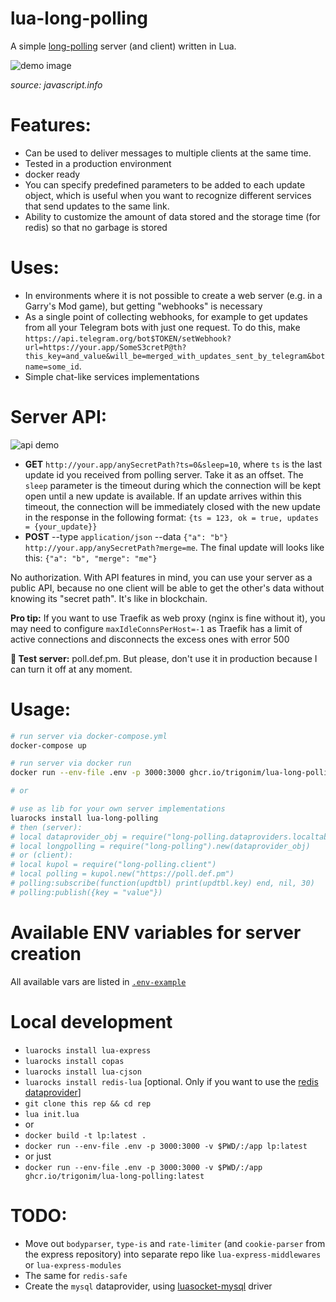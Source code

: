 # lua-long-polling

A simple [long-polling](https://javascript.info/long-polling) server (and client) written in Lua.

![demo image](https://file.def.pm/wq86G74W.svg)

_source: javascript.info_

# Features:

- Can be used to deliver messages to multiple clients at the same time.
- Tested in a production environment
- docker ready
- You can specify predefined parameters to be added to each update object, which is useful when you want to recognize different services that send updates to the same link.
- Ability to customize the amount of data stored and the storage time (for redis) so that no garbage is stored

# Uses:

- In environments where it is not possible to create a web server (e.g. in a Garry's Mod game), but getting "webhooks" is necessary
- As a single point of collecting webhooks, for example to get updates from all your Telegram bots with just one request. To do this, make `https://api.telegram.org/bot$TOKEN/setWebhook?url=https://your.app/SomeS3cretP@th?this_key=and_value&will_be=merged_with_updates_sent_by_telegram&botname=some_id`.
- Simple chat-like services implementations

# Server API:

![api demo](https://file.def.pm/uV3R6f28.gif)

- **GET** `http://your.app/anySecretPath?ts=0&sleep=10`, where `ts` is the last update id you received from polling server. Take it as an offset. The `sleep` parameter is the timeout during which the connection will be kept open until a new update is available. If an update arrives within this timeout, the connection will be immediately closed with the new update in the response in the following format: `{ts = 123, ok = true, updates = {your_update}}`
- **POST** --type `application/json` --data `{"a": "b"}` `http://your.app/anySecretPath?merge=me`. The final update will looks like this: `{"a": "b", "merge": "me"}`

No authorization. With API features in mind, you can use your server as a public API, because no one client will be able to get the other's data without knowing its "secret path". It's like in blockchain.

**Pro tip:** If you want to use Traefik as web proxy (nginx is fine without it), you may need to configure `maxIdleConnsPerHost=-1` as Traefik has a limit of active connections and disconnects the excess ones with error 500

**👀 Test server:** poll.def.pm. But please, don't use it in production because I can turn it off at any moment.

# Usage:

```bash
# run server via docker-compose.yml
docker-compose up

# run server via docker run
docker run --env-file .env -p 3000:3000 ghcr.io/trigonim/lua-long-polling:latest

# or

# use as lib for your own server implementations
luarocks install lua-long-polling
# then (server):
# local dataprovider_obj = require("long-polling.dataproviders.localtable").new()
# local longpolling = require("long-polling").new(dataprovider_obj)
# or (client):
# local kupol = require("long-polling.client")
# local polling = kupol.new("https://poll.def.pm")
# polling:subscribe(function(updtbl) print(updtbl.key) end, nil, 30)
# polling:publish({key = "value"})
```

# Available ENV variables for server creation

All available vars are listed in [`.env-example`](https://github.com/TRIGONIM/lua-long-polling/blob/main/.env-example)

# Local development

- `luarocks install lua-express`
- `luarocks install copas`
- `luarocks install lua-cjson`
- `luarocks install redis-lua` [optional. Only if you want to use the [redis dataprovider](https://github.com/TRIGONIM/lua-long-polling/blob/main/lua/long-polling/dataproviders/redis.lua)]
- `git clone this rep && cd rep`
- `lua init.lua`
- or
- `docker build -t lp:latest .`
- `docker run --env-file .env -p 3000:3000 -v $PWD/:/app lp:latest`
- or just
- `docker run --env-file .env -p 3000:3000 -v $PWD/:/app ghcr.io/trigonim/lua-long-polling:latest`

# TODO:

- Move out `bodyparser`, `type-is` and `rate-limiter` (and `cookie-parser` from the express repository) into separate repo like `lua-express-middlewares` or `lua-express-modules`
- The same for `redis-safe`
- Create the `mysql` dataprovider, using [luasocket-mysql](https://github.com/TRIGONIM/luasocket-mysql) driver

